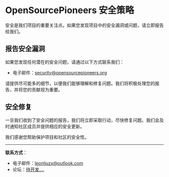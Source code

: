 # OpenSourcePioneers 安全策略

安全是我们项目的重要关注点。如果您发现项目中的安全漏洞或问题，请立即报告给我们。

## 报告安全漏洞

如果您发现任何潜在的安全问题，请通过以下方式联系我们：

- 电子邮件：[security@opensourcepioneers.org](mailto:security@opensourcepioneers.org)

请提供尽可能多的细节，以便我们能够理解和修复问题。我们将积极处理您的报告，并将您的贡献视为重要。

## 安全修复

一旦我们收到了安全问题的报告，我们将立即采取行动，尽快修复问题。我们会及时通知社区成员并提供相应的安全更新。

我们感谢您帮助保护项目和社区的安全性。

---

**联系方式**：

- 电子邮件：[leonliuzx@outlook.com](mailto:leonliuzx@outlook.com)
- 论坛：[待开发....](/)
